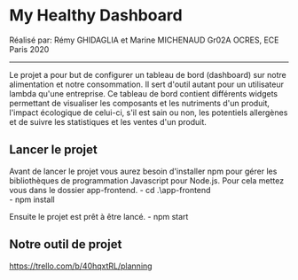 # My Healthy Dashboard

Réalisé par:
Rémy GHIDAGLIA et Marine MICHENAUD
Gr02A OCRES, ECE Paris
2020

***

Le projet a pour but de configurer un tableau de bord (dashboard) sur notre alimentation et notre consommation. Il sert d'outil autant pour un utilisateur lambda qu'une entreprise.
Ce tableau de bord contient différents widgets permettant de visualiser les composants et les nutriments d'un produit, l'impact écologique de celui-ci, s'il est sain ou non, les potentiels allergènes et de suivre les statistiques et les ventes d'un produit.

## Lancer le projet

Avant de lancer le projet vous aurez besoin d'installer npm pour gérer les bibliothèques de programmation Javascript pour Node.js.
Pour cela mettez vous dans le dossier app-frontend.
    - cd .\app-frontend\
    - npm install

Ensuite le projet est prêt à être lancé.
    - npm start

## Notre outil de projet
    
https://trello.com/b/40hqxtRL/planning
